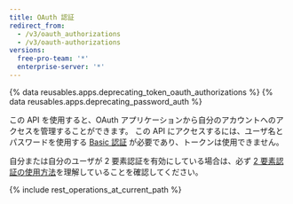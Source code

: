 ```yaml
---
title: OAuth 認証
redirect_from:
  - /v3/oauth_authorizations
  - /v3/oauth-authorizations
versions:
  free-pro-team: '*'
  enterprise-server: '*'
---
```


{% data reusables.apps.deprecating_token_oauth_authorizations %}
{% data reusables.apps.deprecating_password_auth %}

この API を使用すると、OAuth アプリケーションから自分のアカウントへのアクセスを管理することができます。 この API にアクセスするには、ユーザ名とパスワードを使用する [Basic 認証](/rest/overview/other-authentication-methods#basic-authentication) が必要であり、トークンは使用できません。

自分または自分のユーザが 2 要素認証を有効にしている場合は、必ず [2 要素認証の使用方法](/rest/overview/other-authentication-methods#working-with-two-factor-authentication)を理解していることを確認してください。

{% include rest_operations_at_current_path %}
